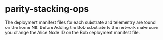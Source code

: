# parity-stacking-ops
The deployment manifest files for each substrate and telementry are found on the home
NB: Before Adding the Bob substrate to the network make sure you change the Alice Node ID on the Bob deployment manifest file.
